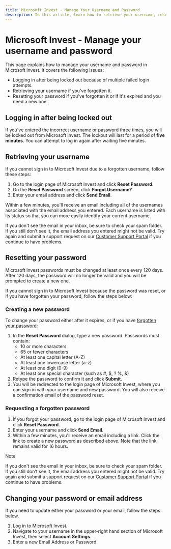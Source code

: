 ```yaml
---
title: Microsoft Invest - Manage Your Username and Password
description: In this article, learn how to retrieve your username, reset a forgotten or expired password, and update your email address or password.
---
```


# Microsoft Invest - Manage your username and password

This page explains how to manage your username and password in Microsoft Invest. It covers the following issues:

- Logging in after being locked out because of multiple failed login attempts.
- Retrieving your username if you've forgotten it.
- Resetting your password if you've forgotten it or if it's expired and you need a new one.

## Logging in after being locked out

If you've entered the incorrect username or password three times, you will be locked out from Microsoft Invest. The lockout will last for a period of **five minutes**. You can attempt to log in again after waiting five minutes.

## Retrieving your username

If you cannot sign in to Microsoft Invest due to a forgotten username, follow these steps:

1. Go to the login page of Microsoft Invest and click **Reset Password**.
1. On the **Reset Password** screen, click **Forgot Username?**
1. Enter your email address and click **Send Email**.

Within a few minutes, you'll receive an email including all of the usernames associated with the email address you entered. Each username is listed with its status so that you can more easily identify your current username.

If you don't see the email in your inbox, be sure to check your spam folder. If you still don't see it, the email address you entered might not be valid. Try again and submit a support request on our [Customer Support Portal](https://help.xandr.com/) if you continue to have problems.

## Resetting your password

Microsoft Invest passwords must be changed at least once every 120 days. After 120 days, the password will no longer be valid and you will be prompted to create a new one.

If you cannot sign in to Microsoft Invest because the password was reset, or if you have forgotten your password, follow the steps below:

### Creating a new password

To change your password either after it expires, or if you have [forgotten your password](#requesting-a-forgotten-password):

1. In the **Reset Password** dialog, type a new password. Passwords must contain:
    - 10 or more characters
    - 65 or fewer characters
    - At least one capital letter (A-Z)
    - At least one lowercase letter (a-z)
    - At least one digit (0-9)
    - At least one special character (such as #, $, ? %, &)
1. Retype the password to confirm it and click **Submit**.
1. You will be redirected to the login page of Microsoft Invest, where you can sign in with your username and new password. You will also receive a confirmation email of the password reset.

### Requesting a forgotten password

1. If you forgot your password, go to the login page of Microsoft Invest and click **Reset Password**.
1. Enter your username and click **Send Email**.
1. Within a few minutes, you'll receive an email including a link. Click the link to create a new password as described above. Note that the link remains valid for 16 hours.

> [!NOTE]
> If you don't see the email in your inbox, be sure to check your spam folder. If you still don't see it, the email address you entered might not be valid. Try again and submit a support request on our [Customer Support Portal](https://help.xandr.com/) if you continue to have problems.

## Changing your password or email address

If you need to update either your password or your email, follow the steps below.

1. Log in to Microsoft Invest.
1. Navigate to your username in the upper-right hand section of Microsoft Invest, then select **Account Settings**.
1. Enter a new Email Address or Password.
